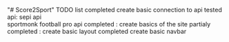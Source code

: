 "# Score2Sport" 
TODO list 
completed create basic connection to api
tested api: sepi api  
            sportmonk
            football pro api
completed : create basics of the site 
partialy completed : create basic layout
completed create basic navbar